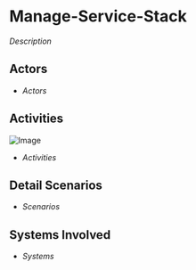 # Manage-Service-Stack

_Description_

## Actors

* _Actors_

## Activities

![Image](./UseCases/Manage-Service-Stack/Activities.png)

* _Activities_

## Detail Scenarios

* _Scenarios_

## Systems Involved

* _Systems_



